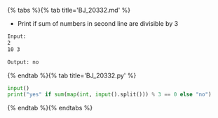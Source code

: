 {% tabs %}{% tab title='BJ_20332.md' %}

* Print if sum of numbers in second line are divisible by 3

```txt
Input:
2
10 3

Output: no
```

{% endtab %}{% tab title='BJ_20332.py' %}

```py
input()
print("yes" if sum(map(int, input().split())) % 3 == 0 else "no")
```

{% endtab %}{% endtabs %}
